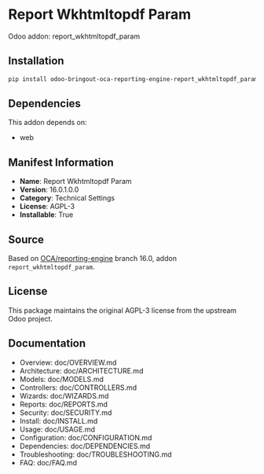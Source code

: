 # Report Wkhtmltopdf Param

Odoo addon: report_wkhtmltopdf_param

## Installation

```bash
pip install odoo-bringout-oca-reporting-engine-report_wkhtmltopdf_param
```

## Dependencies

This addon depends on:
- web

## Manifest Information

- **Name**: Report Wkhtmltopdf Param
- **Version**: 16.0.1.0.0
- **Category**: Technical Settings
- **License**: AGPL-3
- **Installable**: True

## Source

Based on [OCA/reporting-engine](https://github.com/OCA/reporting-engine) branch 16.0, addon `report_wkhtmltopdf_param`.

## License

This package maintains the original AGPL-3 license from the upstream Odoo project.

## Documentation

- Overview: doc/OVERVIEW.md
- Architecture: doc/ARCHITECTURE.md
- Models: doc/MODELS.md
- Controllers: doc/CONTROLLERS.md
- Wizards: doc/WIZARDS.md
- Reports: doc/REPORTS.md
- Security: doc/SECURITY.md
- Install: doc/INSTALL.md
- Usage: doc/USAGE.md
- Configuration: doc/CONFIGURATION.md
- Dependencies: doc/DEPENDENCIES.md
- Troubleshooting: doc/TROUBLESHOOTING.md
- FAQ: doc/FAQ.md
